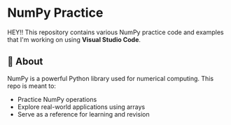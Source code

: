 # NumPy Practice

HEY!!
This repository contains various NumPy practice code and examples that I'm working on using **Visual Studio Code**.

## 📌 About

NumPy is a powerful Python library used for numerical computing. This repo is meant to:

- Practice NumPy operations
- Explore real-world applications using arrays
- Serve as a reference for learning and revision
